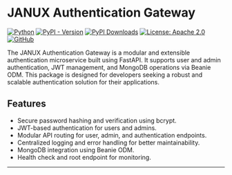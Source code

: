 # JANUX Authentication Gateway

[![Python](https://img.shields.io/badge/Python-3.10%2B-darkcyan)](https://pypi.org/project/janux-auth-gateway/)
[![PyPI - Version](https://img.shields.io/pypi/v/janux-auth-gateway?label=PyPI%20Version&color=green)](https://pypi.org/project/janux-auth-gateway/)
[![PyPI Downloads](https://static.pepy.tech/badge/janux-auth-gateway)](https://pepy.tech/projects/janux-auth-gateway)
[![License: Apache 2.0](https://img.shields.io/badge/License-Apache_2.0-orange.svg)](https://github.com/fox-techniques/janux-auth-gateway/blob/main/LICENSE)
[![GitHub](https://img.shields.io/badge/GitHub-janux--auth--gateway-181717?logo=github)](https://github.com/fox-techniques/janux-auth-gateway)

The JANUX Authentication Gateway is a modular and extensible authentication microservice built using FastAPI. It supports user and admin authentication, JWT management, and MongoDB operations via Beanie ODM. This package is designed for developers seeking a robust and scalable authentication solution for their applications.

## Features

- Secure password hashing and verification using bcrypt.
- JWT-based authentication for users and admins.
- Modular API routing for user, admin, and authentication endpoints.
- Centralized logging and error handling for better maintainability.
- MongoDB integration using Beanie ODM.
- Health check and root endpoint for monitoring.

---
